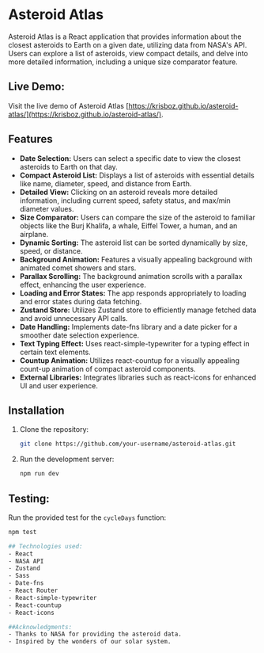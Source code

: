 # Asteroid Atlas

Asteroid Atlas is a React application that provides information about the closest asteroids to Earth on a given date, utilizing data from NASA's API. Users can explore a list of asteroids, view compact details, and delve into more detailed information, including a unique size comparator feature.

## Live Demo:

Visit the live demo of Asteroid Atlas [https://krisboz.github.io/asteroid-atlas/](https://krisboz.github.io/asteroid-atlas/).

## Features

- **Date Selection:** Users can select a specific date to view the closest asteroids to Earth on that day.
- **Compact Asteroid List:** Displays a list of asteroids with essential details like name, diameter, speed, and distance from Earth.
- **Detailed View:** Clicking on an asteroid reveals more detailed information, including current speed, safety status, and max/min diameter values.
- **Size Comparator:** Users can compare the size of the asteroid to familiar objects like the Burj Khalifa, a whale, Eiffel Tower, a human, and an airplane.
- **Dynamic Sorting:** The asteroid list can be sorted dynamically by size, speed, or distance.
- **Background Animation:** Features a visually appealing background with animated comet showers and stars.
- **Parallax Scrolling:** The background animation scrolls with a parallax effect, enhancing the user experience.
- **Loading and Error States:** The app responds appropriately to loading and error states during data fetching.
- **Zustand Store:** Utilizes Zustand store to efficiently manage fetched data and avoid unnecessary API calls.
- **Date Handling:** Implements date-fns library and a date picker for a smoother date selection experience.
- **Text Typing Effect:** Uses react-simple-typewriter for a typing effect in certain text elements.
- **Countup Animation:** Utilizes react-countup for a visually appealing count-up animation of compact asteroid components.
- **External Libraries:** Integrates libraries such as react-icons for enhanced UI and user experience.

## Installation

1. Clone the repository:

   ```bash
   git clone https://github.com/your-username/asteroid-atlas.git

   ```

2. Run the development server:
   ```bash
   npm run dev
   ```

## Testing:

Run the provided test for the `cycleDays` function:

```bash
npm test

## Technologies used:
- React
- NASA API
- Zustand
- Sass
- Date-fns
- React Router
- React-simple-typewriter
- React-countup
- React-icons

##Acknowledgments:
- Thanks to NASA for providing the asteroid data.
- Inspired by the wonders of our solar system.
```
